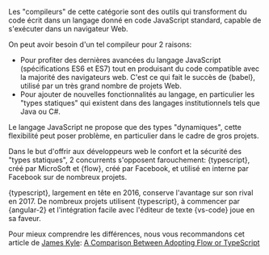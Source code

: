 Les "compileurs" de cette catégorie sont des outils qui transforment du code écrit dans un langage donné en code JavaScript standard, capable de s'exécuter dans un navigateur Web.

On peut avoir besoin d'un tel compileur pour 2 raisons:

* Pour profiter des dernières avancées du langage JavaScript (spécifications ES6 et ES7) tout en produisant du code compatible avec la majorité des navigateurs web. C'est ce qui fait le succès de {babel}, utilisé par un très grand nombre de projets Web.
* Pour ajouter de nouvelles fonctionnalités au langage, en particulier les "types statiques" qui existent dans des langages institutionnels tels que Java ou C#.

Le langage JavaScript ne propose que des types "dynamiques", cette flexibilité peut poser problème, en particulier dans le cadre de gros projets.

Dans le but d'offrir aux développeurs web le confort et la sécurité des "types statiques", 2 concurrents s'opposent farouchement: {typescript}, créé par MicroSoft et {flow}, créé par Facebook, et utilisé en interne par Facebook sur de nombreux projets.

{typescript}, largement en tête en 2016, conserve l'avantage sur son rival en 2017.
De nombreux projets utilisent {typescript}, à commencer par {angular-2} et l'intégration facile avec l'éditeur de texte {vs-code} joue en sa faveur.

Pour mieux comprendre les différences, nous vous recommandons cet article de [James Kyle](https://github.com/thejameskyle): [A Comparison Between Adopting Flow or TypeScript](https://medium.com/the-thinkmill/adopting-flow-typescript-3549a3a36d51)
